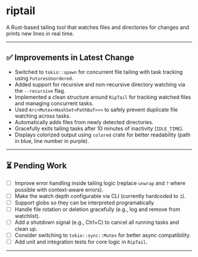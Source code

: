 # riptail

A Rust-based tailing tool that watches files and directories for changes and prints new lines in real time.

---

## ✅ Improvements in Latest Change

- Switched to `tokio::spawn` for concurrent file tailing with task tracking using `FuturesUnordered`.
- Added support for recursive and non-recursive directory watching via the `--recursive` flag.
- Implemented a clean structure around `RipTail` for tracking watched files and managing concurrent tasks.
- Used `Arc<Mutex<HashSet<PathBuf>>>` to safely prevent duplicate file watching across tasks.
- Automatically adds files from newly detected directories.
- Gracefully exits tailing tasks after 10 minutes of inactivity (`IDLE_TIME`).
- Displays colorized output using `colored` crate for better readability (path in blue, line number in purple).

---

## ⏳ Pending Work

- ☐ Improve error handling inside tailing logic (replace `unwrap` and `?` where possible with context-aware errors).
- ☐ Make the watch depth configurable via CLI (currently hardcoded to `1`).
- ☐ Support globs so they can be interpreted programatically
- ☐ Handle file rotation or deletion gracefully (e.g., log and remove from watchlist).
- ☐ Add a shutdown signal (e.g., Ctrl+C) to cancel all running tasks and clean up.
- ☐ Consider switching to `tokio::sync::Mutex` for better async compatibility.
- ☐ Add unit and integration tests for core logic in `RipTail`.

---
